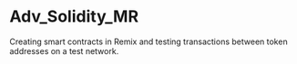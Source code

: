 # Adv_Solidity_MR
Creating smart contracts in Remix and testing transactions between token addresses on a test network.
 
